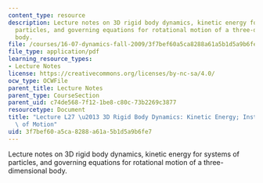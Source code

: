```yaml
---
content_type: resource
description: Lecture notes on 3D rigid body dynamics, kinetic energy for systems of
  particles, and governing equations for rotational motion of a three-dimensional
  body.
file: /courses/16-07-dynamics-fall-2009/3f7bef60a5ca8288a61a5b1d5a9b6fe7_MIT16_07F09_Lec27.pdf
file_type: application/pdf
learning_resource_types:
- Lecture Notes
license: https://creativecommons.org/licenses/by-nc-sa/4.0/
ocw_type: OCWFile
parent_title: Lecture Notes
parent_type: CourseSection
parent_uid: c74de568-7f12-1be8-c80c-73b2269c3877
resourcetype: Document
title: "Lecture L27 \u2013 3D Rigid Body Dynamics: Kinetic Energy; Instability; Equations\
  \ of Motion"
uid: 3f7bef60-a5ca-8288-a61a-5b1d5a9b6fe7
---
```

Lecture notes on 3D rigid body dynamics, kinetic energy for systems of particles, and governing equations for rotational motion of a three-dimensional body.